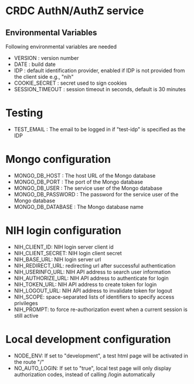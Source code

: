 # CRDC AuthN/AuthZ service

## Environmental Variables 
Following environmental variables are needed

- VERSION : version number
- DATE : build date
- IDP : default identification provider, enabled if IDP is not provided from the client side e.g., "nih" 
- COOKIE_SECRET : secret used to sign cookies
- SESSION_TIMEOUT : session timeout in seconds, default is 30 minutes

# Testing
- TEST_EMAIL : The email to be logged in if "test-idp" is specified as the IDP
 
# Mongo configuration
- MONGO_DB_HOST : The host URL of the Mongo database
- MONGO_DB_PORT : The port of the Mongo database
- MONGO_DB_USER : The service user of the Mongo database
- MONGO_DB_PASSWORD : The password for the service user of the Mongo database
- MONGO_DB_DATABASE : The Mongo database name
 
# NIH login configuration
- NIH_CLIENT_ID: NIH login server client id
- NIH_CLIENT_SECRET: NIH login client secret
- NIH_BASE_URL: NIH login server url
- NIH_REDIRECT_URL: redirecting url after successful authentication
- NIH_USERINFO_URL: NIH API address to search user information
- NIH_AUTHORIZE_URL: NIH API address to authenticate for login
- NIH_TOKEN_URL: NIH API address to create token for login
- NIH_LOGOUT_URL: NIH API address to invalidate token for logout
- NIH_SCOPE: space-separated lists of identifiers to specify access privileges
- NIH_PROMPT: to force re-authorization event when a current session is still active

# Local development configuration
- NODE_ENV: If set to "development", a test html page will be activated in the route "/"
- NO_AUTO_LOGIN: If set to "true", local test page will only display authorization codes, instead of calling /login automatically